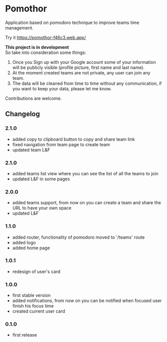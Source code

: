 # Pomothor
Application based on pomodoro technique to improve teams time management.

Try it https://pomothor-f46c3.web.app/

**This project is in development**  
So take into consideration some things:  

1. Once you Sign up with your Google account some of your information will be publicly visible (profile picture, first name and last name).
2. At the moment created teams are not private, any user can join any team.
3. The data will be cleaned from time to time without any communication, if you want to keep your data, please let me know.

Contributions are welcome.

## Changelog

### 2.1.0
* added copy to clipboard button to copy and share team link
* fixed navigation from team page to create team
* updated team L&F

### 2.1.0
* added teams list view where you can see the list of all the teams to join
* updated L&F in some pages

### 2.0.0
* added teams support, from now on you can create a team and share the URL to have your own space
* updated L&F

### 1.1.0
* added router, functionality of pomodoro moved to '/teams' route
* added logo
* added home page

### 1.0.1
* redesign of user's card

### 1.0.0
* first stable version
* added notifications, from now on you can be notified when focused user finish his focus time
* created current user card

### 0.1.0
* first release
